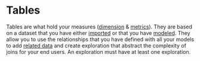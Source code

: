 # Tables

Tables are what hold your measures ([dimension](../add-dimensions.md) & [metrics](../add-metrics/)). They are based on a dataset that you have either [imported](../../workbench/import-raw-data/) or that you have [modeled](../../workbench/). They allow you to use the relationships that you have defined with all your models to add [related data](add-related-data.md) and create exploration that abstract the complexity of joins for your end users. An exploration must have at least one exploration.
